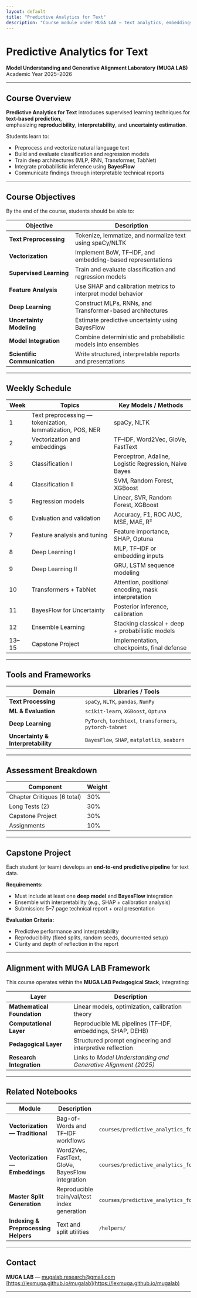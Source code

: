 ```yaml
---
layout: default
title: "Predictive Analytics for Text"
description: "Course module under MUGA LAB — text analytics, embeddings, interpretability, and uncertainty."
---
```


# Predictive Analytics for Text
**Model Understanding and Generative Alignment Laboratory (MUGA LAB)**  
Academic Year 2025–2026

---

## Course Overview

**Predictive Analytics for Text** introduces supervised learning techniques for **text-based prediction**,  
emphasizing **reproducibility**, **interpretability**, and **uncertainty estimation**.  

Students learn to:
- Preprocess and vectorize natural language text  
- Build and evaluate classification and regression models  
- Train deep architectures (MLP, RNN, Transformer, TabNet)  
- Integrate probabilistic inference using **BayesFlow**  
- Communicate findings through interpretable technical reports  

---

## Course Objectives

By the end of the course, students should be able to:

| Objective | Description |
|------------|-------------|
| **Text Preprocessing** | Tokenize, lemmatize, and normalize text using spaCy/NLTK |
| **Vectorization** | Implement BoW, TF–IDF, and embedding-based representations |
| **Supervised Learning** | Train and evaluate classification and regression models |
| **Feature Analysis** | Use SHAP and calibration metrics to interpret model behavior |
| **Deep Learning** | Construct MLPs, RNNs, and Transformer-based architectures |
| **Uncertainty Modeling** | Estimate predictive uncertainty using BayesFlow |
| **Model Integration** | Combine deterministic and probabilistic models into ensembles |
| **Scientific Communication** | Write structured, interpretable reports and presentations |

---

## Weekly Schedule

| Week | Topics | Key Models / Methods |
|------|---------|----------------------|
| 1 | Text preprocessing — tokenization, lemmatization, POS, NER | spaCy, NLTK |
| 2 | Vectorization and embeddings | TF–IDF, Word2Vec, GloVe, FastText |
| 3 | Classification I | Perceptron, Adaline, Logistic Regression, Naive Bayes |
| 4 | Classification II | SVM, Random Forest, XGBoost |
| 5 | Regression models | Linear, SVR, Random Forest, XGBoost |
| 6 | Evaluation and validation | Accuracy, F1, ROC AUC, MSE, MAE, R² |
| 7 | Feature analysis and tuning | Feature importance, SHAP, Optuna |
| 8 | Deep Learning I | MLP, TF–IDF or embedding inputs |
| 9 | Deep Learning II | GRU, LSTM sequence modeling |
| 10 | Transformers + TabNet | Attention, positional encoding, mask interpretation |
| 11 | BayesFlow for Uncertainty | Posterior inference, calibration |
| 12 | Ensemble Learning | Stacking classical + deep + probabilistic models |
| 13–15 | Capstone Project | Implementation, checkpoints, final defense |

---

## Tools and Frameworks

| Domain | Libraries / Tools |
|---------|-------------------|
| **Text Processing** | `spaCy`, `NLTK`, `pandas`, `NumPy` |
| **ML & Evaluation** | `scikit-learn`, `XGBoost`, `Optuna` |
| **Deep Learning** | `PyTorch`, `torchtext`, `transformers`, `pytorch-tabnet` |
| **Uncertainty & Interpretability** | `BayesFlow`, `SHAP`, `matplotlib`, `seaborn` |

---

## Assessment Breakdown

| Component | Weight |
|------------|--------|
| Chapter Critiques (6 total) | 30% |
| Long Tests (2) | 30% |
| Capstone Project | 30% |
| Assignments | 10% |

---

## Capstone Project

Each student (or team) develops an **end-to-end predictive pipeline** for text data.

**Requirements:**
- Must include at least one **deep model** and **BayesFlow** integration  
- Ensemble with interpretability (e.g., SHAP + calibration analysis)  
- Submission: 5–7 page technical report + oral presentation  

**Evaluation Criteria:**
- Predictive performance and interpretability  
- Reproducibility (fixed splits, random seeds, documented setup)  
- Clarity and depth of reflection in the report  

---

## Alignment with MUGA LAB Framework

This course operates within the **MUGA LAB Pedagogical Stack**, integrating:

| Layer | Description |
|--------|--------------|
| **Mathematical Foundation** | Linear models, optimization, calibration theory |
| **Computational Layer** | Reproducible ML pipelines (TF–IDF, embeddings, SHAP, DEHB) |
| **Pedagogical Layer** | Structured prompt engineering and interpretive reflection |
| **Research Integration** | Links to *Model Understanding and Generative Alignment (2025)* |

---

## Related Notebooks

| Module | Description | Folder |
|---------|--------------|--------|
| **Vectorization — Traditional** | Bag-of-Words and TF–IDF workflows | `courses/predictive_analytics_for_text/notebooks/W02_Traditional_Vectorization_v1.1.ipynb` |
| **Vectorization — Embeddings** | Word2Vec, FastText, GloVe, BayesFlow integration | `courses/predictive_analytics_for_text/notebooks/W02_Embedding_Vectorization_v1.1.ipynb` |
| **Master Split Generation** | Reproducible train/val/test index generation | `courses/predictive_analytics_for_text/scripts/generate_master_split.py` |
| **Indexing & Preprocessing Helpers** | Text and split utilities | `/helpers/` |

---

## Contact

**MUGA LAB** — mugalab.research@gmail.com  
[https://lexmuga.github.io/mugalab](https://lexmuga.github.io/mugalab)

---
